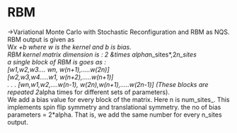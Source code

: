 # RBM 
->Variational Monte Carlo with Stochastic Reconfiguration and RBM as NQS.</br>
RBM output is given as </br>
 W*x +b where w is the kernel and b is bias.</br>
RBM kernel matrix dimension is : 2 &times alpha*n_sites*,2*n_sites</br>
a single block of RBM is goes as : </br>
 [w1,w2,w3.... wn,  w(n+1),.....w(2n)] </br>
 [w2,w3,w4.....w1,  w(n+2),.....w(n+1)] </br>
 .
 .
 .
 [wn,w1,w2,....w(n-1), w(2n),w(n+1),.....w(2n-1)]
 (These blocks are repeated 2*alpha times for different sets of parameters).</br>
 We add a bias value for every block of the matrix. 
 Here n is num_sites_. This implements spin flip symmetry and translational symmetry.
the no of bias parameters = 2*alpha. That is, we add the same number for every n_sites output. 
 
